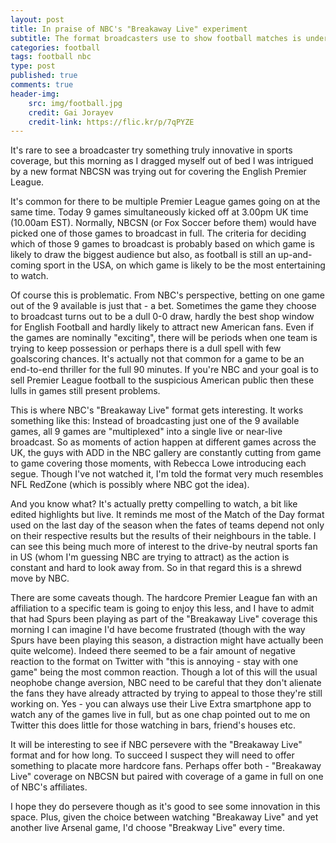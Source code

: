 ```yaml
---
layout: post
title: In praise of NBC's "Breakaway Live" experiment
subtitle: The format broadcasters use to show football matches is undergoing some interesting innovation in the USA
categories: football
tags: football nbc
type: post
published: true
comments: true
header-img:
    src: img/football.jpg
    credit: Gai Jorayev
    credit-link: https://flic.kr/p/7qPYZE
---
```

It's rare to see a broadcaster try something truly innovative in sports coverage, but this morning as I dragged myself out of bed I was intrigued by a new format NBCSN was trying out for covering the English Premier League.

It's common for there to be multiple Premier League games going on at the same time. Today 9 games simultaneously kicked off at 3.00pm UK time (10.00am EST). Normally, NBCSN (or Fox Soccer before them) would have picked one of those games to broadcast in full. The criteria for deciding which of those 9 games to broadcast is probably based on which game is likely to draw the biggest audience but also, as football is still an up-and-coming sport in the USA, on which game is likely to be the most entertaining to watch.

Of course this is problematic. From NBC's perspective, betting on one game out of the 9 available is just that - a bet. Sometimes the game they choose to broadcast turns out to be a dull 0-0 draw, hardly the best shop window for English Football and hardly likely to attract new American fans. Even if the games are nominally "exciting", there will be periods when one team is trying to keep possession or perhaps there is a dull spell with few goalscoring chances. It's actually not that common for a game to be an end-to-end thriller for the full 90 minutes. If you're NBC and your goal is to sell Premier League football to the suspicious American public then these lulls in games still present problems.

This is where NBC's "Breakaway Live" format gets interesting. It works something like this: Instead of broadcasting just one of the 9 available games, all 9 games are "multiplexed" into a single live or near-live broadcast. So as moments of action happen at different games across the UK, the guys with ADD in the NBC gallery are constantly cutting from game to game covering those moments, with Rebecca Lowe introducing each segue. Though I've not watched it, I'm told the format very much resembles NFL RedZone (which is possibly where NBC got the idea).

And you know what? It's actually pretty compelling to watch, a bit like edited highlights but live. It reminds me most of the Match of the Day format used on the last day of the season when the fates of teams depend not only on their respective results but the results of their neighbours in the table. I can see this being much more of interest to the drive-by neutral sports fan in US (whom I'm guessing NBC are trying to attract) as the action is constant and hard to look away from. So in that regard this is a shrewd move by NBC.

There are some caveats though. The hardcore Premier League fan with an affiliation to a specific team is going to enjoy this less, and I have to admit that had Spurs been playing as part of the "Breakaway Live" coverage this morning I can imagine I'd have become frustrated (though with the way Spurs have been playing this season, a distraction might have actually been quite welcome). Indeed there seemed to be a fair amount of negative reaction to the format on Twitter with "this is annoying - stay with one game" being the most common reaction. Though a lot of this will the usual neophobe change aversion, NBC need to be careful that they don't alienate the fans they have already attracted by trying to appeal to those they're still working on. Yes - you can always use their Live Extra smartphone app to watch any of the games live in full, but as one chap pointed out to me on Twitter this does little for those watching in bars, friend's houses etc.

It will be interesting to see if NBC persevere with the "Breakaway Live" format and for how long. To succeed I suspect they will need to offer something to placate more hardcore fans. Perhaps offer both - "Breakaway Live" coverage on NBCSN but paired with coverage of a game in full on one of NBC's affiliates.

I hope they do persevere though as it's good to see some innovation in this space. Plus, given the choice between watching "Breakaway Live" and yet another live Arsenal game, I'd choose "Breakway Live" every time.
